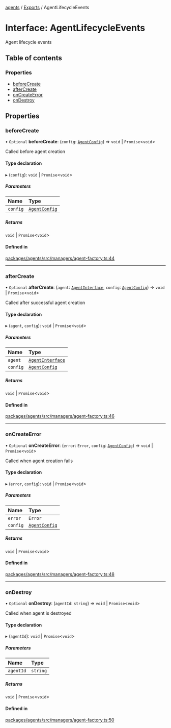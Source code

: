 <!-- 
 ⚠️  AUTO-GENERATED FILE - DO NOT EDIT MANUALLY
 This file is automatically generated by scripts/docs-generator.js
 To make changes, edit the source TypeScript files or update the generator script
-->

[agents](../../) / [Exports](../modules) / AgentLifecycleEvents

# Interface: AgentLifecycleEvents

Agent lifecycle events

## Table of contents

### Properties

- [beforeCreate](AgentLifecycleEvents#beforecreate)
- [afterCreate](AgentLifecycleEvents#aftercreate)
- [onCreateError](AgentLifecycleEvents#oncreateerror)
- [onDestroy](AgentLifecycleEvents#ondestroy)

## Properties

### beforeCreate

• `Optional` **beforeCreate**: (`config`: [`AgentConfig`](AgentConfig)) => `void` \| `Promise`\<`void`\>

Called before agent creation

#### Type declaration

▸ (`config`): `void` \| `Promise`\<`void`\>

##### Parameters

| Name | Type |
| :------ | :------ |
| `config` | [`AgentConfig`](AgentConfig) |

##### Returns

`void` \| `Promise`\<`void`\>

#### Defined in

[packages/agents/src/managers/agent-factory.ts:44](https://github.com/woojubb/robota/blob/69cbf57340262bed3ca42ae6af241896c191a29c/packages/agents/src/managers/agent-factory.ts#L44)

___

### afterCreate

• `Optional` **afterCreate**: (`agent`: [`AgentInterface`](AgentInterface), `config`: [`AgentConfig`](AgentConfig)) => `void` \| `Promise`\<`void`\>

Called after successful agent creation

#### Type declaration

▸ (`agent`, `config`): `void` \| `Promise`\<`void`\>

##### Parameters

| Name | Type |
| :------ | :------ |
| `agent` | [`AgentInterface`](AgentInterface) |
| `config` | [`AgentConfig`](AgentConfig) |

##### Returns

`void` \| `Promise`\<`void`\>

#### Defined in

[packages/agents/src/managers/agent-factory.ts:46](https://github.com/woojubb/robota/blob/69cbf57340262bed3ca42ae6af241896c191a29c/packages/agents/src/managers/agent-factory.ts#L46)

___

### onCreateError

• `Optional` **onCreateError**: (`error`: `Error`, `config`: [`AgentConfig`](AgentConfig)) => `void` \| `Promise`\<`void`\>

Called when agent creation fails

#### Type declaration

▸ (`error`, `config`): `void` \| `Promise`\<`void`\>

##### Parameters

| Name | Type |
| :------ | :------ |
| `error` | `Error` |
| `config` | [`AgentConfig`](AgentConfig) |

##### Returns

`void` \| `Promise`\<`void`\>

#### Defined in

[packages/agents/src/managers/agent-factory.ts:48](https://github.com/woojubb/robota/blob/69cbf57340262bed3ca42ae6af241896c191a29c/packages/agents/src/managers/agent-factory.ts#L48)

___

### onDestroy

• `Optional` **onDestroy**: (`agentId`: `string`) => `void` \| `Promise`\<`void`\>

Called when agent is destroyed

#### Type declaration

▸ (`agentId`): `void` \| `Promise`\<`void`\>

##### Parameters

| Name | Type |
| :------ | :------ |
| `agentId` | `string` |

##### Returns

`void` \| `Promise`\<`void`\>

#### Defined in

[packages/agents/src/managers/agent-factory.ts:50](https://github.com/woojubb/robota/blob/69cbf57340262bed3ca42ae6af241896c191a29c/packages/agents/src/managers/agent-factory.ts#L50)

